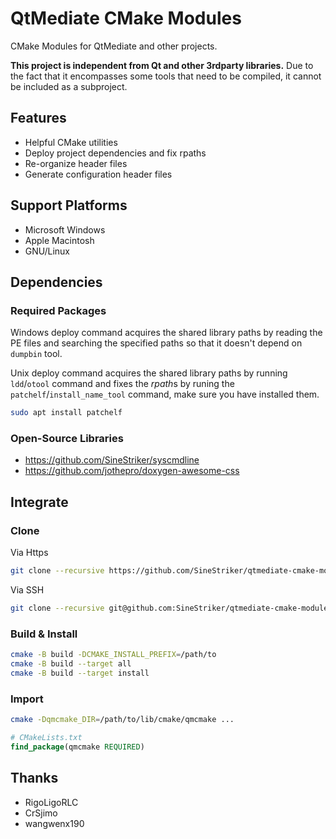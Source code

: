 # QtMediate CMake Modules

CMake Modules for QtMediate and other projects.

**This project is independent from Qt and other 3rdparty libraries.** Due to the fact that it encompasses some tools that need to be compiled, it cannot be included as a subproject.

## Features

+ Helpful CMake utilities
+ Deploy project dependencies and fix rpaths
+ Re-organize header files
+ Generate configuration header files

## Support Platforms

+ Microsoft Windows
+ Apple Macintosh
+ GNU/Linux

## Dependencies

### Required Packages

Windows deploy command acquires the shared library paths by reading the PE files and searching the specified paths so that it doesn't depend on `dumpbin` tool.

Unix deploy command acquires the shared library paths by running `ldd`/`otool` command and fixes the *rpath*s by runing the `patchelf`/`install_name_tool` command, make sure you have installed them.

```sh
sudo apt install patchelf
```

### Open-Source Libraries
+ https://github.com/SineStriker/syscmdline
+ https://github.com/jothepro/doxygen-awesome-css

## Integrate

### Clone

Via Https
```sh
git clone --recursive https://github.com/SineStriker/qtmediate-cmake-modules.git
```
Via SSH
```sh
git clone --recursive git@github.com:SineStriker/qtmediate-cmake-modules.git
```

### Build & Install
```sh
cmake -B build -DCMAKE_INSTALL_PREFIX=/path/to
cmake -B build --target all
cmake -B build --target install
```

### Import
```sh
cmake -Dqmcmake_DIR=/path/to/lib/cmake/qmcmake ...
```
```cmake
# CMakeLists.txt
find_package(qmcmake REQUIRED)
```

## Thanks

+ RigoLigoRLC
+ CrSjimo
+ wangwenx190